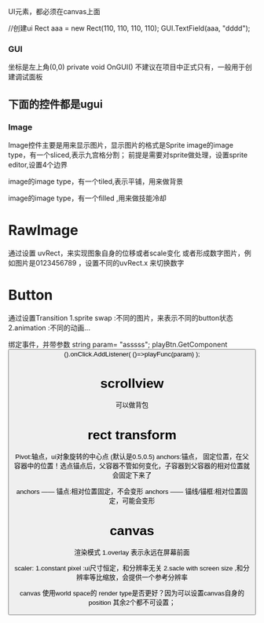 UI元素，都必须在canvas上面




//创建ui
Rect aaa = new Rect(110, 110, 110, 110);
GUI.TextField(aaa, "dddd");




### GUI

坐标是左上角(0,0)
private void OnGUI() 不建议在项目中正式只有，一般用于创建调试面板


## 下面的控件都是ugui

### Image
Image控件主要是用来显示图片，显示图片的格式是Sprite
image的image type，有一个sliced,表示九宫格分割；
前提是需要对sprite做处理，设置sprite editor,设置4个边界

image的image type，有一个tiled,表示平铺，用来做背景

image的image type，有一个filled ,用来做技能冷却


# RawImage 
通过设置 uvRect，来实现图象自身的位移或者scale变化
或者形成数字图片，例如图片是0123456789  ，设置不同的uvRect.x 来切换数字

# Button
通过设置Transition
1.sprite swap :不同的图片，来表示不同的button状态
2.animation  :不同的动画...

绑定事件，并带参数
string param= "asssss";
playBtn.GetComponent<Button>().onClick.AddListener( ()=>playFunc(param)    );

# scrollview
可以做背包

# rect transform
Pivot:轴点，ui对象旋转的中心点 (默认是0.5,0.5) 
anchors:锚点， 固定位置，在父容器中的位置！选点锚点后，父容器不管如何变化，子容器到父容器的相对位置就会固定下来了

anchors —— 锚点:相对位置固定，不会变形
anchors —— 锚线/锚框:相对位置固定，可能会变形

# canvas 
渲染模式
1.overlay  表示永远在屏幕前面

scaler:
1.constant pixel :ui尺寸恒定，和分辨率无关
2.sacle with screen size ,和分辨率等比缩放，会提供一个参考分辨率



canvas 使用world space的 render type是否更好？因为可以设置canvas自身的position
其余2个都不可设置；